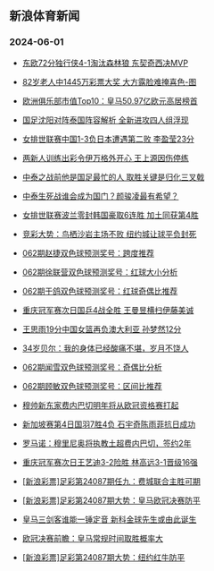 ## 新浪体育新闻 
### 2024-06-01

+ [东欧72分独行侠4-1淘汰森林狼 东契奇西决MVP](https://sports.sina.com.cn/basketball/nba/2024-05-31/doc-inaxaqxk0843239.shtml)

+ [82岁老人中1445万彩票大奖 大方露脸难掩喜色-图](https://sports.sina.com.cn/l/2024-05-31/doc-inaxakrn0882436.shtml)

+ [欧洲俱乐部市值Top10：皇马50.97亿欧元高居榜首](https://sports.sina.com.cn/g/laliga/2024-05-30/doc-inawzttu1153799.shtml)

+ [国足沈阳对阵泰国阵容解析 全新进攻四人组浮现](https://sports.sina.com.cn/china/2024-05-31/doc-inaxaqxh4017511.shtml)

+ [女排世联赛中国1-3负日本遭遇第二败 李盈莹23分](https://sports.sina.com.cn/others/volleyball/2024-05-31/doc-inaxcskw0450580.shtml)

+ [两新人训练出彩令伊万格外开心 王上源因伤停练](https://sports.sina.com.cn/china/2024-05-31/doc-inaxaqxh4062101.shtml)

+ [中泰之战前他是国足最忙的人 取胜关键是归化三叉戟](https://sports.sina.com.cn/china/2024-05-31/doc-inaxazpa3873441.shtml)

+ [中泰生死战谁会成为国门？颜骏凌最有希望？](https://sports.sina.com.cn/china/2024-05-31/doc-inaxaqxh4064551.shtml)

+ [女排世联赛波兰零封韩国豪取6连胜 加土同获第4胜](https://sports.sina.com.cn/others/volleyball/2024-05-31/doc-inaxaqxk0839759.shtml)

+ [竞彩大势：鸟栖沙岩主场不败 纽约城让球平负封死](https://sports.sina.com.cn/l/2024-05-31/doc-inaxakrn0885500.shtml)

+ [062期赵捷双色球预测奖号：跨度推荐](https://sports.sina.com.cn/l/2024-05-31/doc-inaxazpa3886533.shtml)

+ [062期徐联营双色球预测奖号：红球大小分析](https://sports.sina.com.cn/l/2024-05-31/doc-inaxazpa3887205.shtml)

+ [062期于鸽双色球预测奖号：红球奇偶比推荐](https://sports.sina.com.cn/l/2024-05-31/doc-inaxazpe0664736.shtml)

+ [重庆冠军赛次日国乒4战全胜 王曼昱横扫伊藤美诚](https://sports.sina.com.cn/others/pingpang/2024-05-31/doc-inaxcwss3563824.shtml)

+ [王思雨19分中国女篮再负澳大利亚 孙梦然12分](https://sports.sina.com.cn/basketball/cba/2024-05-31/doc-inaxcskw0448427.shtml)

+ [34岁贝尔：我的身体已经酸痛不堪，岁月不饶人](https://sports.sina.com.cn/g/2024-05-31/doc-inaxcwsu0359114.shtml)

+ [062期闻雪双色球预测奖号：奇偶比分析](https://sports.sina.com.cn/l/2024-05-31/doc-inaxazpa3881249.shtml)

+ [062期顾敏双色球预测奖号：区间比推荐](https://sports.sina.com.cn/l/2024-05-31/doc-inaxazpe0660429.shtml)

+ [穆帅新东家费内巴切明年将从欧冠资格赛打起](https://sports.sina.com.cn/g/2024-05-31/doc-inaxcwss3582414.shtml)

+ [新加坡赛第4日国羽7胜4负 石宇奇陈雨菲抗日成功](https://sports.sina.com.cn/others/badmin/2024-05-31/doc-inaxcsku3674798.shtml)

+ [罗马诺：穆里尼奥将执教土超费内巴切，签约2年](https://sports.sina.com.cn/g/2024-05-31/doc-inaxcwsu0359020.shtml)

+ [重庆冠军赛次日王艺迪3-2险胜 林高远3-1晋级16强](https://sports.sina.com.cn/others/pingpang/2024-05-31/doc-inaxcfva0607925.shtml)

+ [[新浪彩票]足彩第24087期任九：费城联合主胜可期](https://sports.sina.com.cn/l/2024-05-31/doc-inaxcfva0596395.shtml)

+ [[新浪彩票]足彩第24087期大势：皇马欧冠决赛防平](https://sports.sina.com.cn/l/2024-05-31/doc-inaxcfuy3818256.shtml)

+ [皇马三剑客谁能一锤定音 新科金球先生或由此诞生](https://sports.sina.com.cn/l/2024-06-01/doc-inaxetwh3160993.shtml)

+ [欧冠决赛前瞻：皇马常规时间取胜概率大](https://sports.sina.com.cn/l/2024-06-01/doc-inaxetwh3161631.shtml)

+ [[新浪彩票]足彩第24087期大势：纽约红牛防平](https://sports.sina.com.cn/l/2024-05-31/doc-inaxcfuy3818256.shtml)

